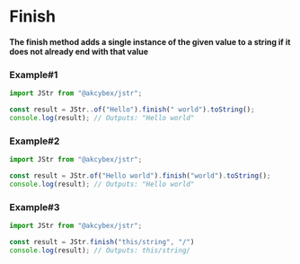 # Finish

#### The finish method adds a single instance of the given value to a string if it does not already end with that value

### Example#1

```javascript
import JStr from "@akcybex/jstr";

const result = JStr..of("Hello").finish(" world").toString();
console.log(result); // Outputs: "Hello world"
```

### Example#2

```javascript
import JStr from "@akcybex/jstr";

const result = JStr.of("Hello world").finish("world").toString();
console.log(result); // Outputs: "Hello world"
```

### Example#3

```javascript
import JStr from "@akcybex/jstr";

const result = JStr.finish("this/string", "/")
console.log(result); // Outputs: this/string/
```

